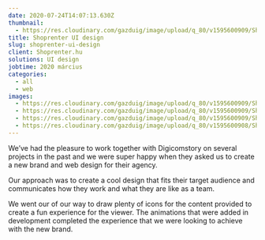 ```yaml
---
date: 2020-07-24T14:07:13.630Z
thumbnail:
  - https://res.cloudinary.com/gazduig/image/upload/q_80/v1595600909/Shoprenter/Frame_4_nf0gcl.jpg
title: Shoprenter UI design
slug: shoprenter-ui-design
client: Shoprenter.hu
solutions: UI design
jobtime: 2020 március
categories:
  - all
  - web
images:
  - https://res.cloudinary.com/gazduig/image/upload/q_80/v1595600909/Shoprenter/Frame_2_apgmxt.jpg
  - https://res.cloudinary.com/gazduig/image/upload/q_80/v1595600909/Shoprenter/Frame_5_q8j0ut.jpg
  - https://res.cloudinary.com/gazduig/image/upload/q_80/v1595600909/Shoprenter/Frame_3_pqrog7.jpg
  - https://res.cloudinary.com/gazduig/image/upload/q_80/v1595600908/Shoprenter/Frame_1_srvco8.jpg
---
```

<!--StartFragment-->

We’ve had the pleasure to work together with Digicomstory on several projects in the past and we were super happy when they asked us to create a new brand and web design for their agency.



Our approach was to create a cool design that fits their target audience and communicates how they work and what they are like as a team.



We went our of our way to draw plenty of icons for the content provided to create a fun experience for the viewer. The animations that were added in development completed the experience that we were looking to achieve with the new brand.

<!--EndFragment-->